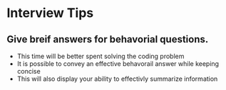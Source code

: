 # Interview Tips

## Give breif answers for behavorial questions. 
- This time will be better spent solving the coding problem
- It is possible to convey an effective behavorail answer while keeping concise
- This will also display your ability to effectivly summarize information

